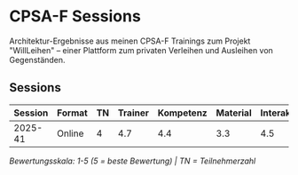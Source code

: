 # CPSA-F Sessions

Architektur-Ergebnisse aus meinen CPSA-F Trainings zum Projekt "WillLeihen" – einer Plattform zum privaten Verleihen und Ausleihen von Gegenständen.

## Sessions

| Session | Format | TN | Trainer | Kompetenz | Material | Interaktivität | Ø   | Details                                     |
|---------|--------|----|---------|-----------|----------|----------------|-----|---------------------------------------------|
| 2025-41 | Online | 4  | 4.7     | 4.4       | 3.3      | 4.5            | 4.2 | [→](2025-41-online/README.md#kurs-feedback) |

*Bewertungsskala: 1-5 (5 = beste Bewertung) | TN = Teilnehmerzahl*